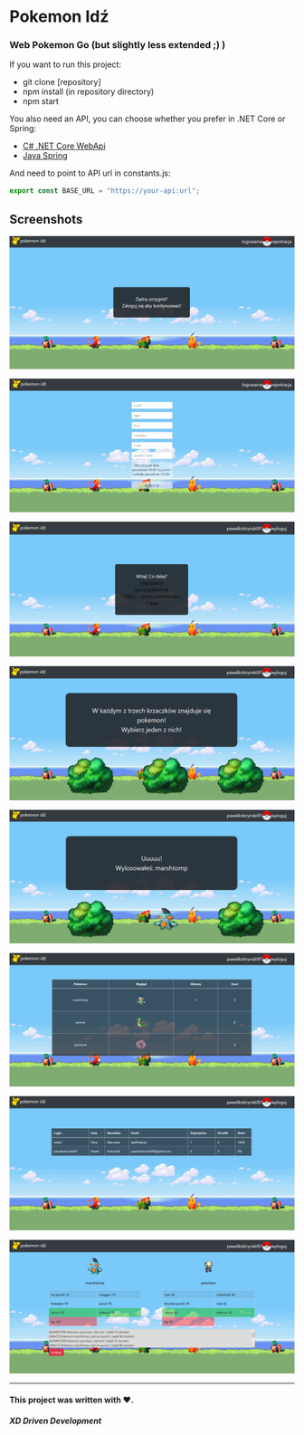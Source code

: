 # Pokemon Idź
### Web Pokemon Go (but slightly less extended ;) )

If you want to run this project:
- git clone [repository]
- npm install (in repository directory)
- npm start

You also need an API, you can choose whether you prefer in .NET Core or Spring:
- [C# .NET Core WebApi](https://github.com/blc132/pokemon-idz-api-core "C# .NET Core WebApi")
- [Java Spring](https://github.com/blc132/pokemon-idz-api "Java Spring")

And need to point to API url in constants.js:
```javascript
export const BASE_URL = "https://your-api:url";
```

## Screenshots
![](https://raw.githubusercontent.com/blc132/pokemon-idz-spa/master/images/1_StronaStartowa.png)

![](https://raw.githubusercontent.com/blc132/pokemon-idz-spa/master/images/2_Rejestracja.png)

![](https://raw.githubusercontent.com/blc132/pokemon-idz-spa/master/images/3_PoZalogowaniu.png)

![](https://raw.githubusercontent.com/blc132/pokemon-idz-spa/master/images/4_PokemonLosowanko.png)

![](https://raw.githubusercontent.com/blc132/pokemon-idz-spa/master/images/5_PoLosowanku.png)

![](https://raw.githubusercontent.com/blc132/pokemon-idz-spa/master/images/6_Profil.png)

![](https://raw.githubusercontent.com/blc132/pokemon-idz-spa/master/images/7_ListaGraczy.png)

![](https://raw.githubusercontent.com/blc132/pokemon-idz-spa/master/images/8_Walka.png)

------------

#### This project was written with ❤️.


##### XD Driven Development
